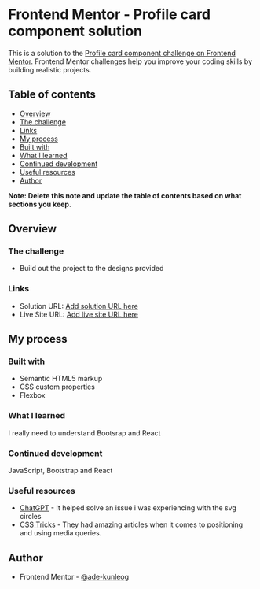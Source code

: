 # Frontend Mentor - Profile card component solution

This is a solution to the [Profile card component challenge on Frontend Mentor](https://www.frontendmentor.io/challenges/profile-card-component-cfArpWshJ). Frontend Mentor challenges help you improve your coding skills by building realistic projects. 

## Table of contents

- [Overview](#overview)
- [The challenge](#the-challenge)
- [Links](#links)
- [My process](#my-process)
- [Built with](#built-with)
- [What I learned](#what-i-learned)
- [Continued development](#continued-development)
- [Useful resources](#useful-resources)
 - [Author](#author)

**Note: Delete this note and update the table of contents based on what sections you keep.**

## Overview

### The challenge

- Build out the project to the designs provided
### Links

- Solution URL: [Add solution URL here](https://your-solution-url.com)
- Live Site URL: [Add live site URL here](https://your-live-site-url.com)

## My process

### Built with

- Semantic HTML5 markup
- CSS custom properties
- Flexbox

### What I learned

I really need to understand Bootsrap and React

### Continued development

JavaScript, Bootstrap and React

### Useful resources

- [ChatGPT](https://www.chatgpt.com) - It helped solve an issue i was experiencing with the svg circles
- [CSS Tricks](https://www.csstricks.com) - They had amazing articles when it comes to positioning and using media queries.

## Author

- Frontend Mentor - [@ade-kunleog](https://www.frontendmentor.io/profile/ade-kunleog)
